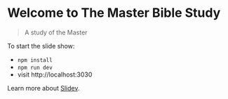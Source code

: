 # Welcome to The Master Bible Study
> A study of the Master

To start the slide show:

- `npm install`
- `npm run dev`
- visit http://localhost:3030


Learn more about  [Slidev](https://github.com/slidevjs/slidev).
